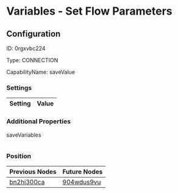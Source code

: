# Variables - Set Flow Parameters
## Configuration
ID:  0rgxvbc224

Type: CONNECTION 

CapabilityName: saveValue

### Settings
| Setting | Value  |
| :------------------------ | ---------------------------------------- |
 




### Additional Properties
saveVariables
 ```json 

```




### Position
| Previous Nodes | Future Nodes |
| :------------- | ------------ |
| [bn2hi300ca](./bn2hi300ca.md) | [904wdus9vu](./904wdus9vu.md) |